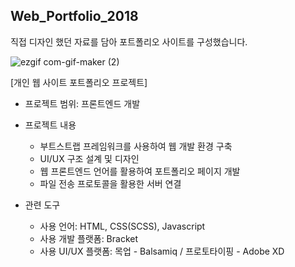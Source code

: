 ## Web_Portfolio_2018

직접 디자인 했던 자료를 담아 포트폴리오 사이트를 구성했습니다.

![ezgif com-gif-maker (2)](https://user-images.githubusercontent.com/23302973/102874928-7c7ff880-4486-11eb-97af-a841a43f8104.gif)

[개인 웹 사이트 포트폴리오 프로젝트]
* 프로젝트 범위: 프론트엔드 개발

* 프로젝트 내용
  - 부트스트랩 프레임워크를 사용하여 웹 개발 환경 구축
  - UI/UX 구조 설계 및 디자인
  - 웹 프론트엔드 언어를 활용하여 포트폴리오 페이지 개발
  - 파일 전송 프로토콜을 활용한 서버 연결

* 관련 도구
  - 사용 언어: HTML, CSS(SCSS), Javascript
  - 사용 개발 플랫폼: Bracket
  - 사용 UI/UX 플랫폼: 목업 - Balsamiq / 프로토타이핑 - Adobe XD
